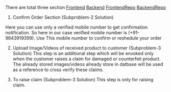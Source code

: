 There are total three section 
[Frontend](https://customertrust.netlify.app/)
[Backend](https://customertrust.herokuapp.com/)
[FrontendRepo](https://github.com/Aman12305/Amazon_HackOn_Code_Lovers_Frontend)
[BackendRepo](https://github.com/Aman12305/Amazon_HackOn_Code_Lovers_Backend)

1. Confirm Order Section (Subproblem-2 Solution)

Here you can use only a verified mobile number to get confirmation notification. So here in 
our case verified mobile number is (+91-9643919399).
Use This mobile number to confirm or reshedule your order

2. Upload Image/Videos of received  product to customer (Subproblem-3 Solution)
This step is an additional step which will be envoked only when the customer raises a claim 
for damaged or counterfeit product. The already stored images/videos already store in datbase will be 
used as a reference to cross verify these claims.

3. To raise claim (Subproblem-3 Solution)
This step is only for raising claim.